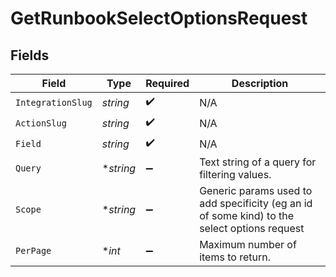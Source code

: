 # GetRunbookSelectOptionsRequest


## Fields

| Field                                                                                        | Type                                                                                         | Required                                                                                     | Description                                                                                  |
| -------------------------------------------------------------------------------------------- | -------------------------------------------------------------------------------------------- | -------------------------------------------------------------------------------------------- | -------------------------------------------------------------------------------------------- |
| `IntegrationSlug`                                                                            | *string*                                                                                     | :heavy_check_mark:                                                                           | N/A                                                                                          |
| `ActionSlug`                                                                                 | *string*                                                                                     | :heavy_check_mark:                                                                           | N/A                                                                                          |
| `Field`                                                                                      | *string*                                                                                     | :heavy_check_mark:                                                                           | N/A                                                                                          |
| `Query`                                                                                      | **string*                                                                                    | :heavy_minus_sign:                                                                           | Text string of a query for filtering values.                                                 |
| `Scope`                                                                                      | **string*                                                                                    | :heavy_minus_sign:                                                                           | Generic params used to add specificity (eg an id of some kind) to the select options request |
| `PerPage`                                                                                    | **int*                                                                                       | :heavy_minus_sign:                                                                           | Maximum number of items to return.                                                           |
